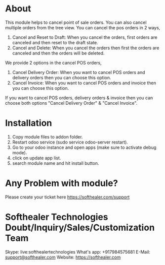 About
============
This module helps to cancel point of sale orders. You can also cancel multiple orders from the tree view. You can cancel the pos orders in 2 ways,

1) Cancel and Reset to Draft: When you cancel the orders, first orders are canceled and then reset to the draft state.
2) Cancel and Delete: When you cancel the orders then first the orders are canceled and then the orders will be deleted.

We provide 2 options in the cancel POS orders,

1) Cancel Delivery Order: When you want to cancel POS orders and delivery orders then you can choose this option.
2) Cancel Invoice: When you want to cancel POS orders and invoice then you can choose this option.

If you want to cancel POS orders, delivery orders & invoice then you can choose both options "Cancel Delivery Order" & "Cancel Invoice".

Installation
============
1) Copy module files to addon folder.
2) Restart odoo service (sudo service odoo-server restart).
3) Go to your odoo instance and open apps (make sure to activate debug mode).
4) click on update app list.
5) search module name and hit install button.

Any Problem with module?
=====================================
Please create your ticket here https://softhealer.com/support

Softhealer Technologies Doubt/Inquiry/Sales/Customization Team
=====================================
Skype: live:softhealertechnologies
What's app: +917984575681
E-Mail: support@softhealer.com
Website: https://softhealer.com
